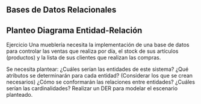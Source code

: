
## Bases de Datos Relacionales


## Planteo Diagrama Entidad-Relación

Ejercicio
Una mueblería necesita la implementación de una base de datos para controlar las ventas que realiza por día, el stock de sus artículos (productos) y la lista de sus clientes que realizan las compras.

Se necesita plantear:
¿Cuáles serían las entidades de este sistema?
¿Qué atributos se determinarán para cada entidad? (Considerar los que se crean necesarios)
¿Cómo se conformarán las relaciones entre entidades? ¿Cuáles serían las cardinalidades?
Realizar un DER para modelar el escenario planteado.


